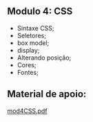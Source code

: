 ## Modulo 4: CSS
- Sintaxe CSS;
- Seletores;
- box model;
- display;
- Alterando posição;
- Cores;
- Fontes;
## Material de apoio:
[mod4CSS.pdf](https://github.com/DGzzzzz/modulo_css/blob/main/mod4CSS.pdf)
